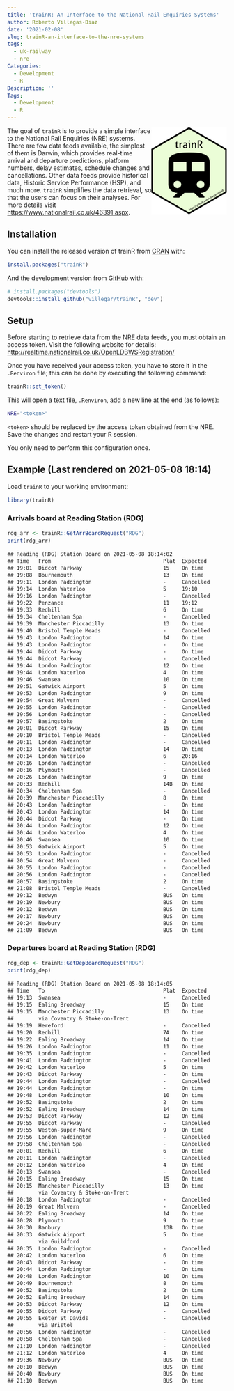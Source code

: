 ```yaml
---
title: 'trainR: An Interface to the National Rail Enquiries Systems'
author: Roberto Villegas-Diaz
date: '2021-02-08'
slug: trainR-an-interface-to-the-nre-systems
tags:
  - uk-railway
  - nre
Categories:
  - Development
  - R
Description: ''
Tags:
  - Development
  - R
---
```


<img src="https://raw.githubusercontent.com/villegar/trainR/main/inst/images/logo.png" alt="logo" align="right" height=200px/>

The goal of `trainR` is to provide a simple interface to the 
National Rail Enquiries (NRE) systems. There are few data feeds 
available, the simplest of them is Darwin, which provides real-time 
arrival and departure predictions, platform numbers, delay estimates, 
schedule changes and cancellations. Other data feeds provide historical 
data, Historic Service Performance (HSP), and much more. `trainR` 
simplifies the data retrieval, so that the users can focus on their 
analyses. For more details visit 
https://www.nationalrail.co.uk/46391.aspx.

## Installation

You can install the released version of trainR from [CRAN](https://CRAN.R-project.org) with:

``` r
install.packages("trainR")
```

And the development version from [GitHub](https://github.com/) with:

``` r
# install.packages("devtools")
devtools::install_github("villegar/trainR", "dev")
```

## Setup
Before starting to retrieve data from the NRE data feeds, you must obtain an access token. 
Visit the following website for details: http://realtime.nationalrail.co.uk/OpenLDBWSRegistration/

Once you have received your access token, you have to store it in the `.Renviron` file; this can be 
done by executing the following command:


```r
trainR::set_token()
```

This will open a text file, `.Renviron`, add a new line at the end (as follows):

```bash
NRE="<token>"
```

`<token>` should be replaced by the access token obtained from the NRE. Save the changes and restart 
your R session.

You only need to perform this configuration once.

## Example (Last rendered on 2021-05-08 18:14)

Load `trainR` to your working environment:

```r
library(trainR)
```

### Arrivals board at Reading Station (RDG)


```r
rdg_arr <- trainR::GetArrBoardRequest("RDG")
print(rdg_arr)
```

```
## Reading (RDG) Station Board on 2021-05-08 18:14:02
## Time   From                                    Plat  Expected
## 19:01  Didcot Parkway                          15    On time
## 19:08  Bournemouth                             13    On time
## 19:11  London Paddington                       -     Cancelled
## 19:14  London Waterloo                         5     19:10
## 19:16  London Paddington                       -     Cancelled
## 19:22  Penzance                                11    19:12
## 19:33  Redhill                                 6     On time
## 19:34  Cheltenham Spa                          -     Cancelled
## 19:39  Manchester Piccadilly                   13    On time
## 19:40  Bristol Temple Meads                    -     Cancelled
## 19:43  London Paddington                       14    On time
## 19:43  London Paddington                       -     On time
## 19:44  Didcot Parkway                          -     On time
## 19:44  Didcot Parkway                          -     Cancelled
## 19:44  London Paddington                       12    On time
## 19:44  London Waterloo                         4     On time
## 19:46  Swansea                                 10    On time
## 19:51  Gatwick Airport                         5     On time
## 19:53  London Paddington                       9     On time
## 19:54  Great Malvern                           -     Cancelled
## 19:55  London Paddington                       -     Cancelled
## 19:56  London Paddington                       -     Cancelled
## 19:57  Basingstoke                             2     On time
## 20:01  Didcot Parkway                          15    On time
## 20:10  Bristol Temple Meads                    -     Cancelled
## 20:11  London Paddington                       -     Cancelled
## 20:13  London Paddington                       14    On time
## 20:14  London Waterloo                         6     20:16
## 20:16  London Paddington                       -     Cancelled
## 20:16  Plymouth                                -     Cancelled
## 20:26  London Paddington                       9     On time
## 20:33  Redhill                                 14B   On time
## 20:34  Cheltenham Spa                          -     Cancelled
## 20:39  Manchester Piccadilly                   8     On time
## 20:43  London Paddington                       -     On time
## 20:43  London Paddington                       14    On time
## 20:44  Didcot Parkway                          -     On time
## 20:44  London Paddington                       12    On time
## 20:44  London Waterloo                         4     On time
## 20:46  Swansea                                 10    On time
## 20:53  Gatwick Airport                         5     On time
## 20:53  London Paddington                       -     Cancelled
## 20:54  Great Malvern                           -     Cancelled
## 20:55  London Paddington                       -     Cancelled
## 20:56  London Paddington                       -     Cancelled
## 20:57  Basingstoke                             2     On time
## 21:08  Bristol Temple Meads                    -     Cancelled
## 19:12  Bedwyn                                  BUS   On time
## 19:19  Newbury                                 BUS   On time
## 20:12  Bedwyn                                  BUS   On time
## 20:17  Newbury                                 BUS   On time
## 20:24  Newbury                                 BUS   On time
## 21:09  Bedwyn                                  BUS   On time
```

### Departures board at Reading Station (RDG)


```r
rdg_dep <- trainR::GetDepBoardRequest("RDG")
print(rdg_dep)
```

```
## Reading (RDG) Station Board on 2021-05-08 18:14:05
## Time   To                                      Plat  Expected
## 19:13  Swansea                                 -     Cancelled
## 19:15  Ealing Broadway                         15    On time
## 19:15  Manchester Piccadilly                   13    On time
##        via Coventry & Stoke-on-Trent           
## 19:19  Hereford                                -     Cancelled
## 19:20  Redhill                                 7A    On time
## 19:22  Ealing Broadway                         14    On time
## 19:26  London Paddington                       11    On time
## 19:35  London Paddington                       -     Cancelled
## 19:41  London Paddington                       -     Cancelled
## 19:42  London Waterloo                         5     On time
## 19:43  Didcot Parkway                          -     On time
## 19:44  London Paddington                       -     Cancelled
## 19:44  London Paddington                       -     On time
## 19:48  London Paddington                       10    On time
## 19:52  Basingstoke                             2     On time
## 19:52  Ealing Broadway                         14    On time
## 19:53  Didcot Parkway                          12    On time
## 19:55  Didcot Parkway                          -     Cancelled
## 19:55  Weston-super-Mare                       9     On time
## 19:56  London Paddington                       -     Cancelled
## 19:58  Cheltenham Spa                          -     Cancelled
## 20:01  Redhill                                 6     On time
## 20:11  London Paddington                       -     Cancelled
## 20:12  London Waterloo                         4     On time
## 20:13  Swansea                                 -     Cancelled
## 20:15  Ealing Broadway                         15    On time
## 20:15  Manchester Piccadilly                   13    On time
##        via Coventry & Stoke-on-Trent           
## 20:18  London Paddington                       -     Cancelled
## 20:19  Great Malvern                           -     Cancelled
## 20:22  Ealing Broadway                         14    On time
## 20:28  Plymouth                                9     On time
## 20:30  Banbury                                 13B   On time
## 20:33  Gatwick Airport                         5     On time
##        via Guildford                           
## 20:35  London Paddington                       -     Cancelled
## 20:42  London Waterloo                         6     On time
## 20:43  Didcot Parkway                          -     On time
## 20:44  London Paddington                       -     On time
## 20:48  London Paddington                       10    On time
## 20:49  Bournemouth                             8     On time
## 20:52  Basingstoke                             2     On time
## 20:52  Ealing Broadway                         14    On time
## 20:53  Didcot Parkway                          12    On time
## 20:55  Didcot Parkway                          -     Cancelled
## 20:55  Exeter St Davids                        -     Cancelled
##        via Bristol                             
## 20:56  London Paddington                       -     Cancelled
## 20:58  Cheltenham Spa                          -     Cancelled
## 21:10  London Paddington                       -     Cancelled
## 21:12  London Waterloo                         4     On time
## 19:36  Newbury                                 BUS   On time
## 20:10  Bedwyn                                  BUS   On time
## 20:40  Newbury                                 BUS   On time
## 21:10  Bedwyn                                  BUS   On time
```
